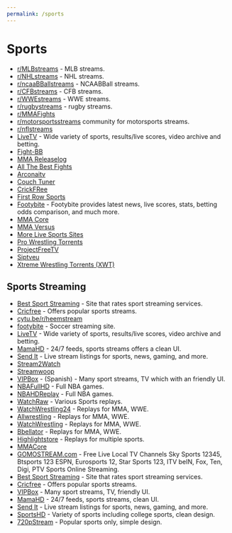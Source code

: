 ```yaml
---
permalink: /sports
---
```


# Sports

- [r/MLBstreams](https://www.reddit.com/r/MLBstreams/) - MLB streams.
- [r/NHLstreams](https://www.reddit.com/r/NHLstreams/) - NHL streams.
- [r/ncaaBBallstreams](https://www.reddit.com/r/ncaaBBallstreams/) - NCAABBall streams.
- [r/CFBstreams](https://www.reddit.com/r/CFBstreams/) - CFB streams.
- [r/WWEstreams](https://www.reddit.com/r/WWEstreams/) - WWE streams.
- [r/rugbystreams](https://www.reddit.com/r/rugbystreams/) - rugby streams.
- [r/MMAFights](https://www.reddit.com/r/mmafights/)
- [r/motorsportsstreams](https://www.reddit.com/r/motorsportsstreams) community for motorsports streams.
- [r/nflstreams](https://www.reddit.com/r/nflstreams/)
- [LiveTV](https://livesx.eu/) - Wide variety of sports, results/live scores, video archive and betting.
- [Fight-BB](http://fight-bb.com/)
- [MMA Releaselog](http://mma-releaselog.com/)
- [All The Best Fights](https://www.allthebestfights.com/)
- [Arconaitv](https://www.arconaitv.us/)
- [Couch Tuner](https://www.couchtuner.cloud/)
- [CrickFRee](https://crickfree.org/)
- [First Row Sports](https://firstsrowsports.tv/)
- [Footybite](https://home.footybite.com/) - Footybite provides latest news, live scores, stats, betting odds comparison, and much more.
- [MMA Core](https://www.mma-core.com/videos)
- [MMA Versus](https://mmaversus.com/)
- [More Live Sports Sites](https://www.tipsformobile.com/top10-free-sports-streaming-websites-to-watch-sports-online/)
- [Pro Wrestling Torrents](https://pwtorrents.net/)
- [ProjectFreeTV](https://www8.project-free-tv.ag/)
- [Siptveu](https://siptveu.com)
- [Xtreme Wrestling Torrents (XWT)](http://www.xtremewrestlingtorrents.net/)

## Sports Streaming

- [Best Sport Streaming](https://www.bestsportstreaming.com/) - Site that rates sport streaming services.
- [Cricfree](https://crickfree.org/) - Offers popular sports streams.
- [cytu.be/r/heemstream](https://cytu.be/r/heemstream)
- [footybite](https://www.footybite.com/) - Soccer streaming site.
- [LiveTV](https://livesx.eu/) - Wide variety of sports, results/live scores, video archive and betting.
- [MamaHD](https://www.mamahd.org/) - 24/7 feeds, sports streams offers a clean UI.
- [Send It](https://sendit.gg/) - Live stream listings for sports, news, gaming, and more.
- [Stream2Watch](https://www.stream2watch.ws/)
- [Streamwoop](https://streamwoop.net/)
- [VIPBox](https://www.vipbox.live/) - (Spanish) - Many sport streams, TV which with an friendly UI.
- [NBAFullHD](hhttps://www.nbafullhd.com/) - Full NBA games.
- [NBAHDReplay](hhttps://nbahdreplay.com/) - Full NBA games.
- [WatchRaw](hhttp://watchraw.com/) - Various Sports replays.
- [WatchWrestling24](hhttp://watchwrestling24.net/) - Replays for MMA, WWE.
- [Allwrestling](hhttp://www.allwrestling.live/) - Replays for MMA, WWE.
- [WatchWrestling](hhttps://watchwrestling.in/) - Replays for MMA, WWE.
- [Bbellator](hhttp://www.bellator.com/events) - Replays for MMA, WWE.
- [Highlightstore](hhttps://www.highlightstore.me/) - Replays for multiple sports.
- [MMACore](hhttps://www.mma-core.com/videos/home)
- [GOMOSTREAM.com](https://gomostream.com/) - Free Live Local TV Channels Sky Sports 12345, Btsports 123 ESPN, Eurosports 12, Star Sports 123, ITV beIN, Fox, Ten, Digi, PTV Sports Online Streaming.
- [Best Sport Streaming](https://www.bestsportstreaming.com/) - Site that rates sport streaming services.
- [Cricfree](https://crickfree.org/) - Offers popular sports streams.
- [VIPBox](https://www.vipbox.live/) - Many sport streams, TV, friendly UI.
- [MamaHD](https://www.mamahd.org/) - 24/7 feeds, sports streams, clean UI.
- [Send It](https://sendit.gg/) - Live stream listings for sports, news, gaming, and more.
- [SportsHD](http://www.speedsports.me) - Variety of sports including college sports, clean design.
- [720pStream](http://www.720pstream.me/) - Popular sports only, simple design.
